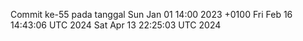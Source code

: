 Commit ke-55 pada tanggal Sun Jan 01 14:00 2023 +0100
Fri Feb 16 14:43:06 UTC 2024
Sat Apr 13 22:25:03 UTC 2024

